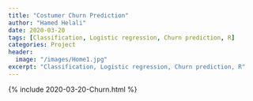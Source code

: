 ```yaml
---
title: "Costumer Churn Prediction"
author: "Hamed Helali"
date: 2020-03-20
tags: [Classification, Logistic regression, Churn prediction, R]
categories: Project
header:
  image: "/images/Home1.jpg"
excerpt: "Classification, Logistic regression, Churn prediction, R"
---
```


{% include 2020-03-20-Churn.html %}
